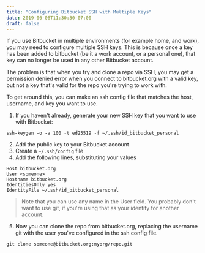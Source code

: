 ```yaml
---
title: "Configuring Bitbucket SSH with Multiple Keys"
date: 2019-06-06T11:30:30-07:00
draft: false
---
```


If you use Bitbucket in multiple environments (for example home, and work), you may need to configure multiple SSH keys.  This is because once a key has been added to bitbucket (be it a work account, or a personal one), that key can no longer be used in any other Bitbucket account.  

The problem is that when you try and clone a repo via SSH, you may get a permission denied error when you connect to bitbucket.org with a valid key, but not a key that's valid for the repo you're trying to work with.  

To get around this, you can make an ssh config file that matches the host, username, and key you want to use.  

1. If you haven't already, generate your new SSH key that you want to use with Bitbucket:
```
ssh-keygen -o -a 100 -t ed25519 -f ~/.ssh/id_bitbucket_personal
```
2. Add the public key to your Bitbucket account
3. Create a `~/.ssh/config` file
4. Add the following lines, substituting your values
```
Host bitbucket.org
User <someone>
Hostname bitbucket.org
IdentitiesOnly yes
IdentityFile ~/.ssh/id_bitbucket_personal
```
> Note that you can use any name in the User field.  You probably don't want to use git, if you're using that as your identity for another account.  

5. Now you can clone the repo from bitbucket.org, replacing the username git with the user you've configured in the ssh config file.  
```
git clone someone@bitbucket.org:myorg/repo.git
```
